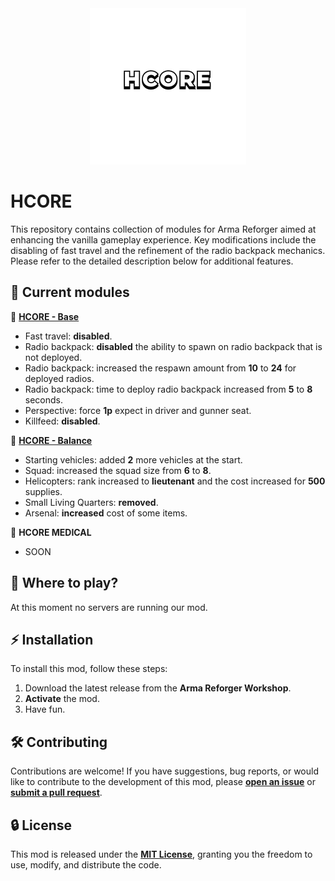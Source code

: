 <div align="center">
  <kbd>
    <img alt="homepage" src="./HCOREextra/HCORE.png" width="250px"/>
  </kbd>
</div>

# HCORE

This repository contains collection of modules for Arma Reforger aimed at enhancing the vanilla gameplay experience. Key modifications include the disabling of fast travel and the refinement of the radio backpack mechanics. Please refer to the detailed description below for additional features.

## 📜 Current modules

🧭 [**HCORE - Base**](https://reforger.armaplatform.com/workshop/5F16EB983E502B00-HCORE-Base)
- Fast travel: **disabled**.
- Radio backpack: **disabled** the ability to spawn on radio backpack that is not deployed.
- Radio backpack: increased the respawn amount from **10** to **24** for deployed radios.
- Radio backpack: time to deploy radio backpack increased from **5** to **8** seconds.
- Perspective: force **1p** expect in driver and gunner seat.
- Killfeed: **disabled**.

🧭 [**HCORE - Balance**](https://reforger.armaplatform.com/workshop/5F170B3434C619B1-HCORE-Balance)
- Starting vehicles: added **2** more vehicles at the start.
- Squad: increased the squad size from **6** to **8**.
- Helicopters: rank increased to **lieutenant** and the cost increased for **500** supplies.
- Small Living Quarters: **removed**.
- Arsenal: **increased** cost of some items.

🧭 **HCORE MEDICAL**
- SOON

## 🤔 Where to play?
At this moment no servers are running our mod.

## ⚡ Installation
To install this mod, follow these steps:

1. Download the latest release from the **Arma Reforger Workshop**.
2. **Activate** the mod.
3. Have fun.

## 🛠️ Contributing
Contributions are welcome! If you have suggestions, bug reports, or would like to contribute to the development of this mod, please [**open an issue**](https://github.com/Vuk77/HCORE/issues) or [**submit a pull request**](https://github.com/Vuk77/HCORE/pulls).

## 🔒 License
This mod is released under the [**MIT License**](LICENSE), granting you the freedom to use, modify, and distribute the code.
